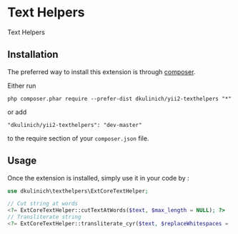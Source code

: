 Text Helpers
============
Text Helpers

Installation
------------

The preferred way to install this extension is through [composer](http://getcomposer.org/download/).

Either run

```
php composer.phar require --prefer-dist dkulinich/yii2-texthelpers "*"
```

or add

```
"dkulinich/yii2-texthelpers": "dev-master"
```

to the require section of your `composer.json` file.


Usage
-----

Once the extension is installed, simply use it in your code by  :

```php
use dkulinich\texthelpers\ExtCoreTextHelper;

// Cut string at words
<?= ExtCoreTextHelper::cutTextAtWords($text, $max_length = NULL); ?>
// Transliterate string
<?= ExtCoreTextHelper::transliterate_cyr($text, $replaceWhitespaces = '_', $acceptedSymbols = '0-9a-zA-Z_'); ?>
